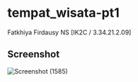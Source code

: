 # tempat_wisata-pt1

Fatkhiya Firdausy NS [IK2C / 3.34.21.2.09]

## Screenshot

![Screenshot (1585)](https://user-images.githubusercontent.com/116177946/212257154-25ab91cf-39c6-4240-bbe2-d1247edbdcb2.png)
